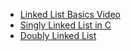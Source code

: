 - [Linked List Basics Video](Linked_List_Basic_code_Video.md)
- [Singly Linked List in C](Singly%20Linked%20List%20(Normal%20Linked%20List))
- [Doubly Linked List](Doubly%20Linked%20List)

